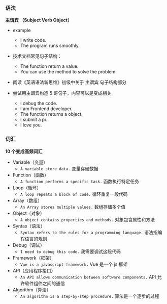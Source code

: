 ### 语法

**主谓宾 （Subject Verb Object）**

- example

  - I write code.
  - The program runs smoothly.

- 技术文档常见句子结构：

  - The function return a value.
  - You can use the method to solve the problem.

- 阅读《英语语法新思维》初级中关于 主谓宾 句子结构部分

- 尝试用主谓宾构造 5 哥句子，内容可以是变成相关
  - I debug the code.
  - I am Frontend developer.
  - The function returns a object.
  - I submit a pr.
  - I love you.

### 词汇

**10 个变成高频词汇**

- Variable（变量）
  - `A variable store data.` 变量存储数据
- Function（函数）
  - `A function performs a specific task.` 函数执行特定任务
- Loop（循环）
  - `A loop repeats a block of code.` 循环重复一段代码
- Array（数组）
  - `An Array stores multiple values.` 数组存储多个值
- Object（对象）
  - `A object contains properties and methods.` 对象包含属性和方法
- Syntas（语法）
  - `Syntax refers to the rules for a programming language.` 语法指编程语言的规则
- Debug（调试）
  - `I need to debug this code.` 我需要调试这段代码
- Framework（框架）
  - `Vue is a javascript framework.` Vue 是一个 js 框架
- API（应用程序接口）
  - `An API allows communication between software components.` API 允许软件组件之间的通信
- Algorithm（算法）
  - `An algorithm is a step-by-step procedure.` 算法是一个逐步的过程
